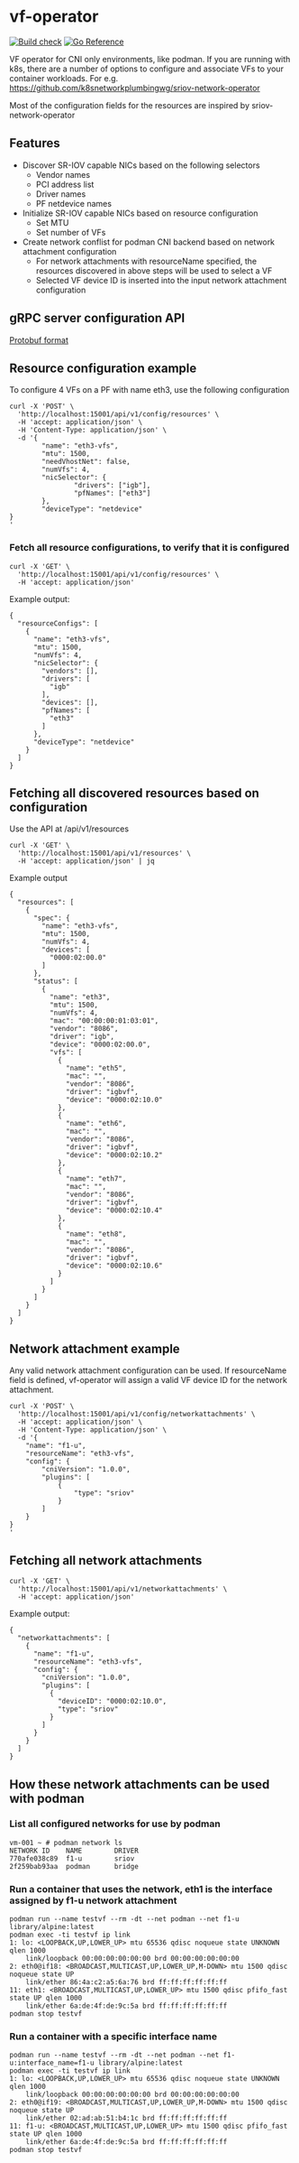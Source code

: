 # vf-operator
[![Build check](https://github.com/sriramy/vf-operator/actions/workflows/build_check.yml/badge.svg)](https://github.com/sriramy/vf-operator/actions/workflows/build_check.yml)
[![Go Reference](https://pkg.go.dev/badge/github.com/sriramy/vf-operator.svg)](https://pkg.go.dev/github.com/sriramy/vf-operator)

VF operator for CNI only environments, like podman. If you are running with k8s, there are a number of options to configure and associate VFs to your container workloads.
For e.g. https://github.com/k8snetworkplumbingwg/sriov-network-operator 

Most of the configuration fields for the resources are inspired by sriov-network-operator

## Features
* Discover SR-IOV capable NICs based on the following selectors
  * Vendor names
  * PCI address list
  * Driver names
  * PF netdevice names
* Initialize SR-IOV capable NICs based on resource configuration
  * Set MTU
  * Set number of VFs
* Create network conflist for podman CNI backend based on network attachment configuration
  * For network attachments with resourceName specified, the resources discovered in above steps will be used to select a VF
  * Selected VF device ID is inserted into the input network attachment configuration

## gRPC server configuration API
[Protobuf format](https://github.com/sriramy/vf-operator/blob/main/docs/network/proto.md#networkservice-InitialConfiguration)

## Resource configuration example
To configure 4 VFs on a PF with name eth3, use the following configuration
```
curl -X 'POST' \
  'http://localhost:15001/api/v1/config/resources' \
  -H 'accept: application/json' \
  -H 'Content-Type: application/json' \
  -d '{
		"name": "eth3-vfs",
		"mtu": 1500,
		"needVhostNet": false,
		"numVfs": 4,
		"nicSelector": {
				"drivers": ["igb"],
				"pfNames": ["eth3"]
		},
		"deviceType": "netdevice"
}
'
```

### Fetch all resource configurations, to verify that it is configured
```
curl -X 'GET' \
  'http://localhost:15001/api/v1/config/resources' \
  -H 'accept: application/json'
```
Example output:
```
{
  "resourceConfigs": [
    {
      "name": "eth3-vfs",
      "mtu": 1500,
      "numVfs": 4,
      "nicSelector": {
        "vendors": [],
        "drivers": [
          "igb"
        ],
        "devices": [],
        "pfNames": [
          "eth3"
        ]
      },
      "deviceType": "netdevice"
    }
  ]
}
```
## Fetching all discovered resources based on configuration
Use the API at /api/v1/resources
```
curl -X 'GET' \
  'http://localhost:15001/api/v1/resources' \
  -H 'accept: application/json' | jq

```
Example output
```
{
  "resources": [
    {
      "spec": {
        "name": "eth3-vfs",
        "mtu": 1500,
        "numVfs": 4,
        "devices": [
          "0000:02:00.0"
        ]
      },
      "status": [
        {
          "name": "eth3",
          "mtu": 1500,
          "numVfs": 4,
          "mac": "00:00:00:01:03:01",
          "vendor": "8086",
          "driver": "igb",
          "device": "0000:02:00.0",
          "vfs": [
            {
              "name": "eth5",
              "mac": "",
              "vendor": "8086",
              "driver": "igbvf",
              "device": "0000:02:10.0"
            },
            {
              "name": "eth6",
              "mac": "",
              "vendor": "8086",
              "driver": "igbvf",
              "device": "0000:02:10.2"
            },
            {
              "name": "eth7",
              "mac": "",
              "vendor": "8086",
              "driver": "igbvf",
              "device": "0000:02:10.4"
            },
            {
              "name": "eth8",
              "mac": "",
              "vendor": "8086",
              "driver": "igbvf",
              "device": "0000:02:10.6"
            }
          ]
        }
      ]
    }
  ]
}
```

## Network attachment example
Any valid network attachment configuration can be used. If resourceName field is defined, vf-operator will assign a valid VF device ID for the network attachment.
```
curl -X 'POST' \
  'http://localhost:15001/api/v1/config/networkattachments' \
  -H 'accept: application/json' \
  -H 'Content-Type: application/json' \
  -d '{
	"name": "f1-u",
	"resourceName": "eth3-vfs",
	"config": {
		"cniVersion": "1.0.0",
		"plugins": [
			{
				"type": "sriov"
			}
		]
	}
}
'
```
## Fetching all network attachments
```
curl -X 'GET' \
  'http://localhost:15001/api/v1/networkattachments' \
  -H 'accept: application/json'
```
Example output:
```
{
  "networkattachments": [
    {
      "name": "f1-u",
      "resourceName": "eth3-vfs",
      "config": {
        "cniVersion": "1.0.0",
        "plugins": [
          {
            "deviceID": "0000:02:10.0",
            "type": "sriov"
          }
        ]
      }
    }
  ]
}
```

## How these network attachments can be used with podman
### List all configured networks for use by podman
```
vm-001 ~ # podman network ls
NETWORK ID    NAME        DRIVER
770afe038c89  f1-u        sriov
2f259bab93aa  podman      bridge
```
### Run a container that uses the network, eth1 is the interface assigned by f1-u network attachment
```
podman run --name testvf --rm -dt --net podman --net f1-u library/alpine:latest
podman exec -ti testvf ip link
1: lo: <LOOPBACK,UP,LOWER_UP> mtu 65536 qdisc noqueue state UNKNOWN qlen 1000
    link/loopback 00:00:00:00:00:00 brd 00:00:00:00:00:00
2: eth0@if18: <BROADCAST,MULTICAST,UP,LOWER_UP,M-DOWN> mtu 1500 qdisc noqueue state UP 
    link/ether 86:4a:c2:a5:6a:76 brd ff:ff:ff:ff:ff:ff
11: eth1: <BROADCAST,MULTICAST,UP,LOWER_UP> mtu 1500 qdisc pfifo_fast state UP qlen 1000
    link/ether 6a:de:4f:de:9c:5a brd ff:ff:ff:ff:ff:ff
podman stop testvf
```
### Run a container with a specific interface name
```
podman run --name testvf --rm -dt --net podman --net f1-u:interface_name=f1-u library/alpine:latest
podman exec -ti testvf ip link
1: lo: <LOOPBACK,UP,LOWER_UP> mtu 65536 qdisc noqueue state UNKNOWN qlen 1000
    link/loopback 00:00:00:00:00:00 brd 00:00:00:00:00:00
2: eth0@if19: <BROADCAST,MULTICAST,UP,LOWER_UP,M-DOWN> mtu 1500 qdisc noqueue state UP 
    link/ether 02:ad:ab:51:b4:1c brd ff:ff:ff:ff:ff:ff
11: f1-u: <BROADCAST,MULTICAST,UP,LOWER_UP> mtu 1500 qdisc pfifo_fast state UP qlen 1000
    link/ether 6a:de:4f:de:9c:5a brd ff:ff:ff:ff:ff:ff
podman stop testvf
```
